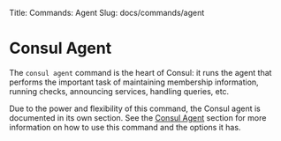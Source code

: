 Title: Commands: Agent
Slug: docs/commands/agent


# Consul Agent

The `consul agent` command is the heart of Consul: it runs the agent that
performs the important task of maintaining membership information,
running checks, announcing services, handling queries, etc.

Due to the power and flexibility of this command, the Consul agent
is documented in its own section. See the [Consul Agent](/docs/agent/basics.html)
section for more information on how to use this command and the
options it has.

